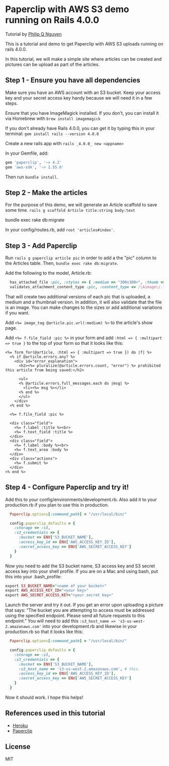 # Paperclip with AWS S3 demo running on Rails 4.0.0

Tutorial by [Philip Q Nguyen](https://github.com/philipqnguyen)

This is a tutorial and demo to get Paperclip with AWS S3 uploads running on rails 4.0.0.

In this tutorial, we will make a simple site where articles can be created and pictures can be upload as part of the articles.

## Step 1 - Ensure you have all dependencies

Make sure you have an AWS account with an S3 bucket. Keep your access key and your secret access key handy because we will need it in a few steps.

Ensure that you have ImageMagick installed. If you don't, you can install it via Homebrew with `brew install imagemagick`

If you don't already have Rails 4.0.0, you can get it by typing this in your terminal: `gem install rails --version 4.0.0`

Create a new rails app with `rails _4.0.0_ new <appname>`

In your Gemfile, add:
``` ruby
gem 'paperclip', '~> 4.2'
gem 'aws-sdk', '~> 1.55.0'
```
Then run `bundle install`.

## Step 2 - Make the articles

For the purpose of this demo, we will generate an Article scaffold to save some time. `rails g scaffold Article title:string body:text`

bundle exec rake db:migrate

In your config/routes.rb, add `root 'articles#index'`.

## Step 3 - Add Paperclip

Run `rails g paperclip article pic` in order to add a the "pic" column to the Articles table. Then, `bundle exec rake db:migrate`.

Add the following to the model, Article.rb:
``` ruby
  has_attached_file :pic, :styles => { :medium => "300x300>", :thumb => "100x100>" }, :default_url => "/images/:style/missing.png"
  validates_attachment_content_type :pic, :content_type => /\Aimage\/.*\Z/
```
That will create two additional versions of each pic that is uploaded, a medium and a thumbnail version. In addition, it will also validate that the file is an image. You can make changes to the sizes or add additional variations if you want.

Add `<%= image_tag @article.pic.url(:medium) %>` to the article's show page.

Add `<%= f.file_field :pic %>` in your form and add `:html => { :multipart => true }` to the top of your form so that it looks like this:

``` erb
<%= form_for(@article, :html => { :multipart => true }) do |f| %>
  <% if @article.errors.any? %>
    <div id="error_explanation">
      <h2><%= pluralize(@article.errors.count, "error") %> prohibited this article from being saved:</h2>

      <ul>
      <% @article.errors.full_messages.each do |msg| %>
        <li><%= msg %></li>
      <% end %>
      </ul>
    </div>
  <% end %>

  <%= f.file_field :pic %>

  <div class="field">
    <%= f.label :title %><br>
    <%= f.text_field :title %>
  </div>
  <div class="field">
    <%= f.label :body %><br>
    <%= f.text_area :body %>
  </div>
  <div class="actions">
    <%= f.submit %>
  </div>
<% end %>
```
## Step 4 - Configure Paperclip and try it!

Add this to your config/environments/development.rb. Also add it to your production.rb if you plan to use this in production.
``` ruby
  Paperclip.options[:command_path] = "/usr/local/bin/"

  config.paperclip_defaults = {
    :storage => :s3,
    :s3_credentials => {
      :bucket => ENV['S3_BUCKET_NAME'],
      :access_key_id => ENV['AWS_ACCESS_KEY_ID'],
      :secret_access_key => ENV['AWS_SECRET_ACCESS_KEY']
    }
  }
```
Now you need to add the S3 bucket name, S3 access key and S3 secret access key into your shell profile. If you are on a Mac and using bash, put this into your .bash_profile:

``` ruby
export S3_BUCKET_NAME="<name of your bucket>"
export AWS_ACCESS_KEY_ID="<your key>"
export AWS_SECRET_ACCESS_KEY="<your secret key>"
```

Launch the server and try it out. If you get an error upon uploading a picture that says: “The bucket you are attempting to access must be addressed using the specified endpoint. Please send all future requests to this endpoint.” You will need to add this `:s3_host_name => 's3-us-west-2.amazonaws.com'` into your development.rb and likewise in your production.rb so that it looks like this:

``` ruby
  Paperclip.options[:command_path] = "/usr/local/bin/"

  config.paperclip_defaults = {
    :storage => :s3,
    :s3_credentials => {
      :bucket => ENV['S3_BUCKET_NAME'],
      :s3_host_name => 's3-us-west-2.amazonaws.com', # this
      :access_key_id => ENV['AWS_ACCESS_KEY_ID'],
      :secret_access_key => ENV['AWS_SECRET_ACCESS_KEY']
    }
  }
```

Now it should work. I hope this helps!

## References used in this tutorial

- [Heroku](https://devcenter.heroku.com/articles/paperclip-s3)
- [Paperclip](https://github.com/thoughtbot/paperclip)

## License

MIT
